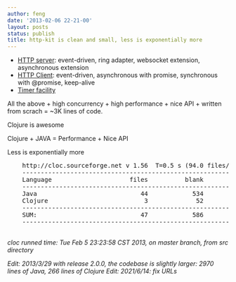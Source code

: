 ```yaml
---
author: feng
date: '2013-02-06 22-21-00'
layout: posts
status: publish
title: http-kit is clean and small, less is exponentially more
---
```


* [HTTP server](http://http-kit.github.io/server.html): event-driven, ring adapter, websocket extension, asynchronous extension
* [HTTP Client](http://http-kit.github.io/client.html): event-driven, asynchronous with promise, synchronous with @promise, keep-alive
* [Timer facility](http://http-kit.github.io/timer.html)


All the above + high concurrency + high performance + nice API + written from scrach = ~3K lines of code.

Clojure is awesome

Clojure + JAVA = Performance + Nice API

Less is exponentially more

  <pre>
    http://cloc.sourceforge.net v 1.56  T=0.5 s (94.0 files/s, 8216.0 lines/s)
    -------------------------------------------------------------------------------
    Language                     files          blank        comment           code
    -------------------------------------------------------------------------------
    Java                            44            534            396           2844
    Clojure                          3             52             15            267
    -------------------------------------------------------------------------------
    SUM:                            47            586            411           3111
    -------------------------------------------------------------------------------
  </pre>


*cloc runned time: Tue Feb  5 23:23:58 CST 2013, on master branch, from src directory*

*Edit: 2013/3/29 with release 2.0.0, the codebase is slightly larger: 2970 lines of Java, 266 lines of Clojure*
*Edit: 2021/6/14: fix URLs*
